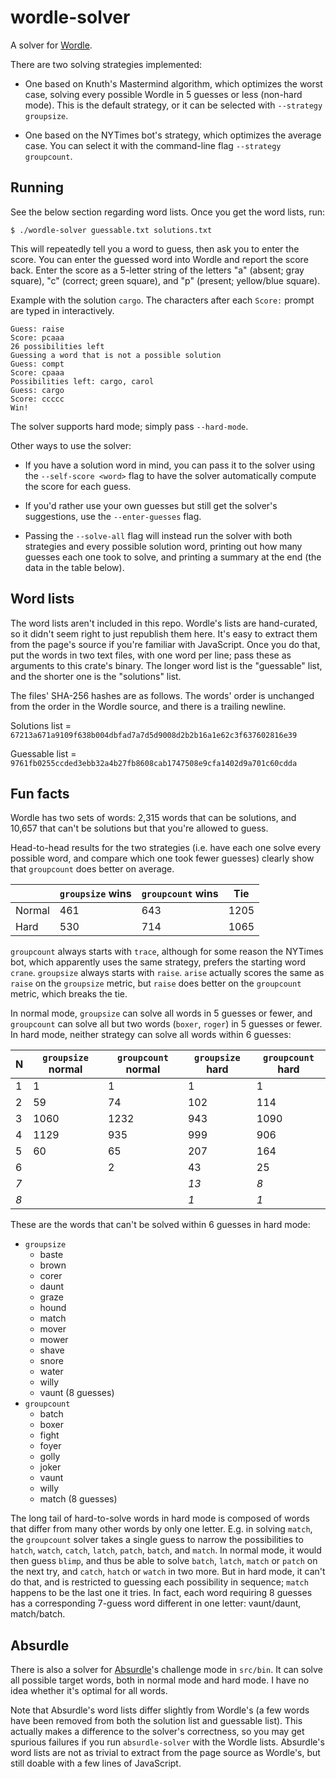 # wordle-solver

A solver for [Wordle](https://www.nytimes.com/wordle/).

There are two solving strategies implemented:

- One based on Knuth's Mastermind algorithm, which optimizes the worst case,
  solving every possible Wordle in 5 guesses or less (non-hard mode). This is
  the default strategy, or it can be selected with `--strategy groupsize`.

- One based on the NYTimes bot's strategy, which optimizes the average case. You
  can select it with the command-line flag `--strategy groupcount`.

## Running

See the below section regarding word lists. Once you get the word lists, run:

```
$ ./wordle-solver guessable.txt solutions.txt
```

This will repeatedly tell you a word to guess, then ask you to enter the score.
You can enter the guessed word into Wordle and report the score back. Enter the
score as a 5-letter string of the letters "a" (absent; gray square), "c"
(correct; green square), and "p" (present; yellow/blue square).

Example with the solution `cargo`. The characters after each `Score:` prompt are
typed in interactively.

```
Guess: raise
Score: pcaaa
26 possibilities left
Guessing a word that is not a possible solution
Guess: compt
Score: cpaaa
Possibilities left: cargo, carol
Guess: cargo
Score: ccccc
Win!
```

The solver supports hard mode; simply pass `--hard-mode`.

Other ways to use the solver:

- If you have a solution word in mind, you can pass it to the solver using the
  `--self-score <word>` flag to have the solver automatically compute the score
  for each guess.

- If you'd rather use your own guesses but still get the solver's suggestions,
  use the `--enter-guesses` flag.

- Passing the `--solve-all` flag will instead run the solver with both
  strategies and every possible solution word, printing out how many guesses
  each one took to solve, and printing a summary at the end (the data in the
  table below).

## Word lists

The word lists aren't included in this repo. Wordle's lists are hand-curated, so
it didn't seem right to just republish them here. It's easy to extract them from
the page's source if you're familiar with JavaScript. Once you do that, put the
words in two text files, with one word per line; pass these as arguments to this
crate's binary. The longer word list is the "guessable" list, and the shorter
one is the "solutions" list.

The files' SHA-256 hashes are as follows. The words' order is unchanged from the
order in the Wordle source, and there is a trailing newline.

Solutions list =
`67213a671a9109f638b004dbfad7a7d5d9008d2b2b16a1e62c3f637602816e39`

Guessable list =
`9761fb0255ccded3ebb32a4b27fb8608cab1747508e9cfa1402d9a701c60cdda`

## Fun facts

Wordle has two sets of words: 2,315 words that can be solutions, and 10,657 that
can't be solutions but that you're allowed to guess.

Head-to-head results for the two strategies (i.e. have each one solve every
possible word, and compare which one took fewer guesses) clearly show that
`groupcount` does better on average.

|        | `groupsize` wins | `groupcount` wins | Tie  |
| ------ | ---------------- | ----------------- | ---- |
| Normal | 461              | 643               | 1205 |
| Hard   | 530              | 714               | 1065 |

`groupcount` always starts with `trace`, although for some reason the NYTimes
bot, which apparently uses the same strategy, prefers the starting word `crane`.
`groupsize` always starts with `raise`. `arise` actually scores the same as
`raise` on the `groupsize` metric, but `raise` does better on the `groupcount`
metric, which breaks the tie.

In normal mode, `groupsize` can solve all words in 5 guesses or fewer, and
`groupcount` can solve all but two words (`boxer`, `roger`) in 5 guesses or
fewer. In hard mode, neither strategy can solve all words within 6 guesses:

| N   | `groupsize` normal | `groupcount` normal | `groupsize` hard | `groupcount` hard |
| --- | ------------------ | ------------------- | ---------------- | ----------------- |
| 1   | 1                  | 1                   | 1                | 1                 |
| 2   | 59                 | 74                  | 102              | 114               |
| 3   | 1060               | 1232                | 943              | 1090              |
| 4   | 1129               | 935                 | 999              | 906               |
| 5   | 60                 | 65                  | 207              | 164               |
| 6   |                    | 2                   | 43               | 25                |
| _7_ |                    |                     | _13_             | _8_               |
| _8_ |                    |                     | _1_              | _1_               |

These are the words that can't be solved within 6 guesses in hard mode:

- `groupsize`
  - baste
  - brown
  - corer
  - daunt
  - graze
  - hound
  - match
  - mover
  - mower
  - shave
  - snore
  - water
  - willy
  - vaunt (8 guesses)
- `groupcount`
  - batch
  - boxer
  - fight
  - foyer
  - golly
  - joker
  - vaunt
  - willy
  - match (8 guesses)

The long tail of hard-to-solve words in hard mode is composed of words that
differ from many other words by only one letter. E.g. in solving `match`, the
`groupcount` solver takes a single guess to narrow the possibilities to
`hatch`, `watch`, `catch`, `latch`, `patch`, `batch`, and `match`. In normal
mode, it would then guess `blimp`, and thus be able to solve `batch`, `latch`,
`match` or `patch` on the next try, and `catch`, `hatch` or `watch` in two
more. But in hard mode, it can't do that, and is restricted to guessing each
possibility in sequence; `match` happens to be the last one it tries. In fact,
each word requiring 8 guesses has a corresponding 7-guess word different in one
letter: vaunt/daunt, match/batch.

## Absurdle

There is also a solver for
[Absurdle](https://qntm.org/files/absurdle/absurdle.html)'s challenge mode in
`src/bin`. It can solve all possible target words, both in normal mode and hard
mode. I have no idea whether it's optimal for all words.

Note that Absurdle's word lists differ slightly from Wordle's (a few words have
been removed from both the solution list and guessable list). This actually
makes a difference to the solver's correctness, so you may get spurious failures
if you run `absurdle-solver` with the Wordle lists. Absurdle's word lists are
not as trivial to extract from the page source as Wordle's, but still doable
with a few lines of JavaScript.
